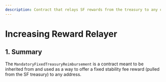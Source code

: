 ```yaml
---
description: Contract that relays SF rewards from the treasury to any other address
---
```


# Increasing Reward Relayer

## 1. Summary <a id="1-introduction-summary"></a>

The `MandatoryFixedTreasuryReimbursement` is a contract meant to be inherited from and used as a way to offer a fixed stability fee reward \(pulled from the SF treasury\) to any address.

